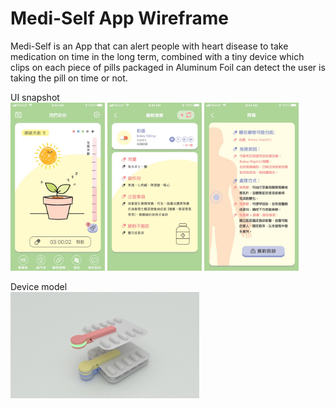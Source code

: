 # Medi-Self App Wireframe
Medi-Self is an App that can alert people with heart disease to take medication on time in the long term, combined with a tiny device which clips on each piece of pills packaged in Aluminum Foil can detect the user is taking the pill on time or not. 

UI snapshot<br />
<img src="./Mockup.hyperesources/home2.jpg" width="30%">  <img src="./Mockup.hyperesources/list_bokey.jpg" width="30%">  <img src="./Mockup.hyperesources/side_effect_stomachache.jpg" width="30%">

Device model
<br /><img src="0002.jpg" width="60%">
